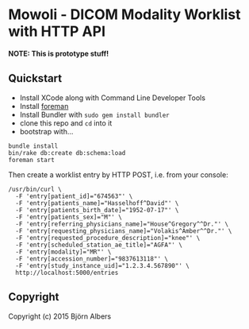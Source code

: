 # Mowoli - DICOM Modality Worklist with HTTP API

**NOTE: This is prototype stuff!**


## Quickstart

- Install XCode along with Command Line Developer Tools
- Install [foreman](https://github.com/ddollar/foreman)
- Install Bundler with `sudo gem install bundler`
- clone this repo and `cd` into it
- bootstrap with...

```console
bundle install
bin/rake db:create db:schema:load
foreman start
```

Then create a worklist entry by HTTP POST, i.e. from your console:

```console
/usr/bin/curl \
  -F 'entry[patient_id]="674563"' \
  -F 'entry[patients_name]="Hasselhoff^David"' \
  -F 'entry[patients_birth_date]="1952-07-17"' \
  -F 'entry[patients_sex]="M"' \
  -F 'entry[referring_physicians_name]="House^Gregory^^Dr."' \
  -F 'entry[requesting_physicians_name]="Volakis^Amber^^Dr."' \
  -F 'entry[requested_procedure_description]="knee"' \
  -F 'entry[scheduled_station_ae_title]="AGFA"' \
  -F 'entry[modality]="MR"' \
  -F 'entry[accession_number]="9837613118"' \
  -F 'entry[study_instance_uid]="1.2.3.4.567890"' \
  http://localhost:5000/entries
```


## Copyright

Copyright (c) 2015 Björn Albers
